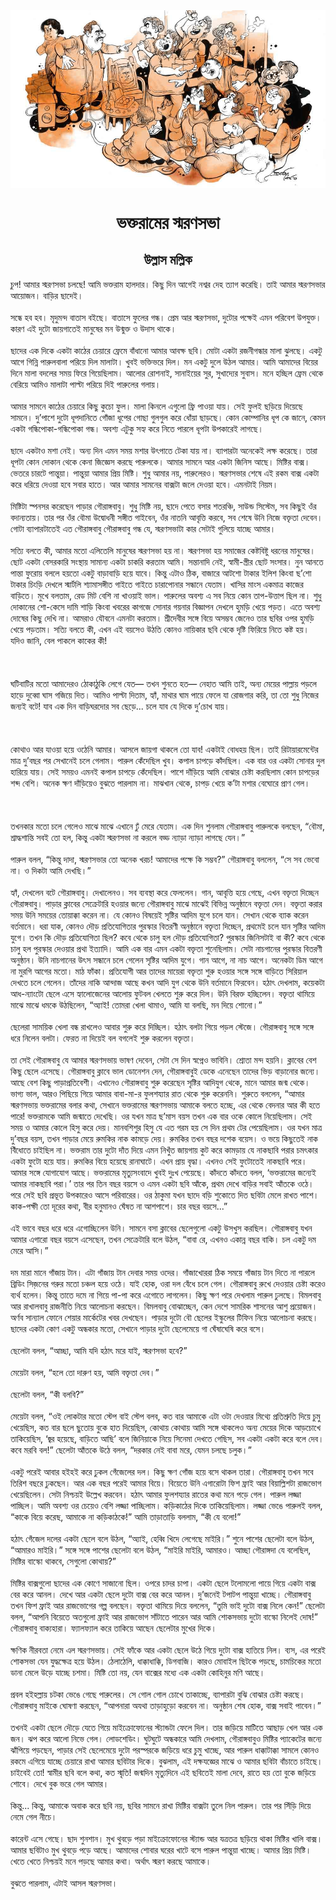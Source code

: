 <div align=center> <img src="../../metadata/images/rabibasariya/ভক্তরামের-স্মরণসভা.jpg" align="center" ></div>
<h1 align=center>ভক্তরামের স্মরণসভা</h1>
<h2 align=center>উল্লাস মল্লিক</h2>
চুপ! আমার স্মরণসভা চলছে!  আমি ভক্তরাম হালদার। কিছু দিন আগেই নশ্বর দেহ ত্যাগ করেছি। তাই আমার স্মরণসভার আয়োজন। বাড়ির ছাদেই।<br> <br>সন্ধে হব হব। মৃদুমন্দ বাতাস বইছে। বাতাসে ফুলের গন্ধ। প্রেম আর স্মরণসভা, দুটোর পক্ষেই এমন পরিবেশ উপযুক্ত। কারণ এই দুটো জায়গাতেই মানুষের মন উন্মুক্ত ও উদাস থাকে।<br> <br>ছাদের এক দিকে একটা কাঠের চেয়ারে ফ্রেমে বাঁধানো আমার আবক্ষ ছবি। মোটা একটা রজনীগন্ধার মালা ঝুলছে। একটু আগে গিন্নি পারুলবালা পরিয়ে দিল মালাটা। খুবই ভক্তিভরে দিল।  মন একটু দুলে উঠল আমার। আমি আমাদের বিয়ের দিনে মালা বদলের সময় ফিরে গিয়েছিলাম।  আলোর রোশনাই, সানাইয়ের সুর, সুখাদ্যের সুবাস। মনে হচ্ছিল ফ্রেম থেকে বেরিয়ে আমিও মালাটা পাল্টা পরিয়ে দিই পারুলের গলায়।<br> <br>আমার সামনে কাঠের চেয়ারে কিছু কুচো ফুল। মালা কিনলে এগুলো ফ্রি পাওয়া যায়। সেই ফুলই ছড়িয়ে দিয়েছে সামনে। দু’পাশে দুটো ধূপদানিতে গোঁজা ধূপের গোছা গুলগুল করে ধোঁয়া ছাড়ছে।  কোন কোম্পানির ধূপ কে জানে, কেমন একটা গন্ধিপোকা-গন্ধিপোকা গন্ধ। অবশ্য এটুকু সহ্য করে নিতে পারলে ধূপটা উপকারেই লাগছে।<br> <br>ছাদে একটাও মশা নেই। অন্য দিন এমন সময় মশার উৎপাতে টেকা যায় না। ব্যাপারটা অনেকেই লক্ষ করেছে। তারা ধূপটা কোন দোকান থেকে কেনা জিজ্ঞেস করছে পারুলকে। আমার সামনে আর একটা জিনিস আছে। মিষ্টির বাক্স। ভেতরে চারটে পান্তুয়া। পান্তুয়া আমার প্রিয় মিষ্টি। শুধু আমার নয়, পারুলেরও। স্মরণসভার শেষে এই রকম বাক্স একটা করে ধরিয়ে দেওয়া হবে সবার হাতে।  আর আমার সামনের বাক্সটা জলে দেওয়া হবে। এমনটাই নিয়ম।<br> <br>মিষ্টিটা স্পনসর করেছেন পাড়ার গৌরাঙ্গবাবু। শুধু মিষ্টি নয়, ছাদে পেতে বসার শতরঞ্চি, সাউন্ড সিস্টেম, সব কিছুই ওঁর বদান্যতায়। তার পর ওঁর বৌমা উদ্বোধনী সঙ্গীত গাইবেন, ওঁর নাতনি আবৃত্তি করবে, সব শেষে উনি নিজে বক্তৃতা দেবেন। গোটা ব্যাপারটাতেই এত গৌরাঙ্গবাবু গৌরাঙ্গবাবু গন্ধ যে, স্মরণসভাটা কার সেটাই গুলিয়ে যাচ্ছে আমার।<br> <br>সত্যি বলতে কী, আমার মতো এলিতেলি মানুষের স্মরণসভা হয় না। স্মরণসভা হয় সমাজের কেষ্টবিষ্টু ধরনের মানুষের। ছোট একটা বেসরকারি সংস্থায় সামান্য একটা চাকরি করতাম আমি।  সন্তানাদি নেই, স্বামী-স্ত্রীর ছোট সংসার। নুন আনতে পান্তা ফুরোয় বললে হয়তো একটু বাড়াবাড়ি হয়ে যাবে। কিন্তু এটাও ঠিক, বাজারে আটশো টাকার ইলিশ কিংবা ছ’শো টাকার চিংড়ি দেখলে স্মার্টলি শ্যামাসঙ্গীত গাইতে গাইতে চারাপোনার সন্ধানে যেতাম। খাসির মাংস একমাত্র কাজের বাড়িতে। মুখে বলতাম, রেড মিট বেশি না খাওয়াই ভাল। পারুলের অবশ্য এ সব নিয়ে কোন তাপ-উত্তাপ ছিল না। শুধু দোকানের শো-কেসে দামি শাড়ি কিংবা খবরের কাগজে সোনার গয়নার বিজ্ঞাপন দেখলে হুমড়ি খেয়ে পড়ত। এতে অবশ্য দোষের কিছু দেখি না। আমরাও যৌবনে এমনটা করতাম। শ্রীদেবীর সঙ্গে বিয়ে অসম্ভব জেনেও তার ছবির ওপর হুমড়ি খেয়ে পড়তাম। সত্যি বলতে কী, এখন এই বয়সেও উঠতি কোনও নায়িকার ছবি থেকে দৃষ্টি ফিরিয়ে নিতে কষ্ট হয়। যদিও জানি, বেল পাকলে কাকের কী!<br> <br><br> <br>ঘটিবাটির মতো আমাদেরও ঠোকাঠুকি লেগে যেত— তখন শুনতে হত— নেহাত আমি তাই, অন্য মেয়ের পাল্লায় পড়লে হাড়ে দুব্বো ঘাস গজিয়ে দিত। আমিও পাল্টা দিতাম, হ্যাঁ, মাথার ঘাম পায়ে ফেলে যা রোজগার করি, তা তো শুধু নিজের জন্যই বটে! যাব এক দিন বাড়িঘরদোর সব ছেড়ে... চলে যাব যে দিকে দু’চোখ যায়।<br> <br><br> <br>কোথাও আর যাওয়া হয়ে ওঠেনি আমার। আসলে জায়গা থাকলে তো যাব! একটাই বোধহয় ছিল। তাই রিটায়ারমেন্টের মাত্র দু’বছর পর সেখানেই চলে গেলাম। পারুল কেঁদেছিল খুব।  কপাল চাপড়ে কাঁদছিল। এক বার ওর একটা সোনার দুল হারিয়ে যায়। সেই সময়ও এমনই কপাল চাপড়ে কেঁদেছিল। পাশে দাঁড়িয়ে আমি বোঝার চেষ্টা করছিলাম কোন চাপড়ের শব্দ বেশি।  অনেক ক্ষণ দাঁড়িয়েও বুঝতে পারলাম না। মাঝখান থেকে, চাপড় খেয়ে ক’টা মশার বেঘোরে প্রাণ গেল।<br> <br><br> <br>তখনকার মতো চলে গেলেও মাঝে মাঝে এখানে ঢুঁ মেরে যেতাম। এক দিন শুনলাম গৌরাঙ্গবাবু পারুলকে বলছেন, “বৌমা, শ্রাদ্ধশান্তি সবই তো হল, কিন্তু একটা স্মরণসভা না করলে বড্ড ন্যাড়া ন্যাড়া লাগছে যেন।”<br> <br>পারুল বলল, “কিন্তু দাদা, স্মরণসভার তো অনেক খরচ! আমাদের পক্ষে কি সম্ভব?” গৌরাঙ্গবাবু বললেন, “সে সব ভেবো না। ও দিকটা আমি দেখছি।”<br> <br>হ্যাঁ, দেখলেন বটে গৌরাঙ্গবাবু। দেখালেনও। সব ব্যবস্থা করে ফেললেন। গান, আবৃত্তি হয়ে গেছে, এখন বক্তৃতা দিচ্ছেন গৌরাঙ্গবাবু। পাড়ার ক্লাবের সেক্রেটারি হওয়ার জন্যে গৌরাঙ্গবাবু মাঝে মাঝেই বিভিন্ন অনুষ্ঠানে বক্তৃতা দেন। বক্তৃতা করার সময় উনি সময়ের তোয়াক্কা করেন না। যে কোনও বিষয়েই সৃষ্টির আদিম যুগে চলে যান। সেখান থেকে ব্যাক করেন বর্তমানে।  ধরা যাক, কোনও দৌড় প্রতিযোগিতার পুরস্কার বিতরণী অনুষ্ঠানে বক্তৃতা দিচ্ছেন, প্রথমেই চলে যান সৃষ্টির আদিম যুগে।  তখন কি দৌড় প্রতিযোগিতা ছিল? কবে থেকে চালু হল দৌড় প্রতিযোগিতা? পুরস্কার জিনিসটাই বা কী? কবে থেকে চালু হল পুরস্কার দেওয়ার প্রথা ইত্যাদি। আমি এক বার এমন একটা বক্তৃতা শুনেছিলাম। সেটা নাচগানের পুরস্কার বিতরণী অনুষ্ঠান। উনি নাচগানের উৎস সন্ধানে চলে গেলেন সৃষ্টির আদিম যুগে। গান আগে, না নাচ আগে। অনেকটা ডিম আগে না মুরগি আগের মতো। মাঠ ফাঁকা। প্রতিযোগী আর তাদের মায়েরা বক্তৃতা শুরু হওয়ার সঙ্গে সঙ্গে বাড়িতে সিরিয়াল দেখতে চলে গেলেন। তাঁদের নাকি আন্দাজ আছে কখন আদি যুগ থেকে উনি বর্তমানে ফিরবেন। হঠাৎ দেখলাম, কয়েকটা আধ-ন্যাংটো ছেলে এসে হ্যালোজেনের আলোয় ফুটবল খেলতে শুরু করে দিল। উনি বিরক্ত হচ্ছিলেন। বক্তৃতা থামিয়ে মাঝে মাঝে ধমকে উঠছিলেন, “অ্যাই! তোমরা খেলা থামাও, আমি যা বলছি, মন দিয়ে শোনো।”<br> <br>ছেলেরা সাময়িক খেলা বন্ধ রাখলেও আবার শুরু করে দিচ্ছিল। হঠাৎ বলটা গিয়ে পড়ল স্টেজে।  গৌরাঙ্গবাবু সঙ্গে সঙ্গে ধরে নিলেন বলটা। ফেরত না দিয়েই বল বগলেই শুরু করলেন বক্তৃতা।<br> <br>তা সেই গৌরাঙ্গবাবু যে আমার স্মরণসভায় ভাষণ দেবেন, সেটা সে দিন স্বপ্নেও ভাবিনি। শ্রোতা মন্দ হয়নি। ক্লাবের বেশ কিছু ছেলে এসেছে। গৌরাঙ্গবাবু ক্লাবে ভাল ডোনেশন দেন, গৌরাঙ্গবাবুই ডেকে এনেছেন তাদের ভিড় বাড়ানোর জন্যে। আছে বেশ কিছু পাড়াপ্রতিবেশী। এখানেও গৌরাঙ্গবাবু শুরু করেছেন সৃষ্টির আদিযুগ থেকে, মানে আমার জন্ম থেকে। ভাগ্য ভাল, আরও পিছিয়ে গিয়ে আমার বাবা-মা-র ফুলশয্যার রাত থেকে শুরু করেননি। শুরুতে বললেন, “আমার স্মরণসভায় ভক্তরামের বলার কথা, সেখানে ভক্তরামের স্মরণসভায় আমাকে বলতে হচ্ছে, এর থেকে বেদনার আর কী হতে পারে! ভক্তরামকে আমি জন্মাতে দেখেছি। ওর যখন মাত্র ছ’মাস বয়স তখন এক বার ওকে কোলে নিয়েছিলাম। সেই সময় ও আমার কোলে হিসু করে দেয়।  মানবশিশুর হিসু যে এত গরম হয় সে দিন প্রথম টের পেয়েছিলাম। ওর যখন মাত্র দু’বছর বয়স, তখন পাড়ার মেয়ে রুমকির নাক কামড়ে দেয়। রুমকির তখন বছর দশেক বয়েস। ও ভয়ে কিছুতেই নাক বিঁধোতে চাইছিল না। ভক্তরাম তার দুটো দাঁত দিয়ে এমন নিখুঁত জায়গায় কুট করে কামড়ায় যে নাকছাবি পরার চমৎকার একটা ফুটো হয়ে যায়। রুমকির বিয়ে হয়েছে রানাঘাটে। এখন প্রায় বৃদ্ধা। এখনও সেই ফুটোতেই নাকছাবি পরে। আমার সঙ্গে যোগাযোগ আছে। ভক্তরামের মৃত্যুসংবাদে খুবই দুঃখ পেয়েছে। কাঁদতে কাঁদতে বলল, ‘ভক্তরামের জন্যেই আমার নাকছাবি পরা।’ তার পর তিন বছর বয়সে ও এমন একটা ছবি আঁকে, প্রথম দেখে বাড়ির সবাই আঁতকে ওঠে। পরে সেই ছবি প্রভূত উপকারেও আসে পরিবারের। ওর ঠাকুমা যখন ছাদে বড়ি শুকোতে দিত ছবিটা মেলে রাখত পাশে। কাক-পক্ষী তো দূরের কথা, বীর হনুমানও ঘেঁষত না আশপাশে। চার বছর বয়সে...”<br> <br>এই ভাবে বছর ধরে ধরে এগোচ্ছিলেন উনি। সামনে বসা ক্লাবের ছেলেগুলো একটু উসখুস করছিল। গৌরাঙ্গবাবু যখন আমার এগারো বছর বয়সে এসেছেন, তখন সেক্রেটারি বলে উঠল, “বাবা রে, এখনও একান্ন বছর বাকি।  চল একটু দম মেরে আসি।”<br> <br>দম মারা মানে গাঁজায় টান। এটা গাঁজায় টান দেবার সময় ওদের। গাঁজাখোররা ঠিক সময়ে গাঁজায় টান দিতে না পারলে ব্রিডিং সিজ়নের গরুর মতো চঞ্চল হয়ে ওঠে।  যাই হোক, ওরা দল বেঁধে চলে গেল। গৌরাঙ্গবাবু রুখে দেওয়ার চেষ্টা করেও ব্যর্থ হলেন। কিন্তু তাতে দমে না গিয়ে পা-পা করে এগোতে লাগলেন। কিছু ক্ষণ পরে দেখলাম পারুল ঢুলছে। বিমলবাবু আর রাখালবাবু রাজনীতি নিয়ে আলোচনা করছেন। বিমলবাবু বোঝাচ্ছেন, কেন দেশে সামরিক শাসনের আশু প্রয়োজন। অর্ণব সান্যাল ফোনে শেয়ার মার্কেটের খবর দেখছেন। পাড়ার দুটো বৌ ছেলের ইস্কুলের টিফিন নিয়ে আলোচনা করছে। ছাদের একটা কোণ একটু অন্ধকার মতো, সেখানে পাড়ার দুটো ছেলেমেয়ে গা ঘেঁষাঘেষি করে বসে।<br> <br>ছেলেটা বলল, “আচ্ছা, আমি যদি হঠাৎ মরে যাই, স্মরণসভা হবে?”<br> <br>মেয়েটা বলল, “হলে তো দারুণ হয়, আমি বক্তৃতা দেব।”<br> <br>ছেলেটা বলল, “কী বলবি?”<br> <br>মেয়েটা বলল, “ওই লোকটার মতো স্টেপ বাই স্টেপ বলব, কত বার আমাকে এটা ওটা দেওয়ার মিথ্যে প্রতিশ্রুতি দিয়ে চুমু খেয়েছিস, কত বার ছলে ছুতোয় বুকে হাত দিয়েছিস, কোথায় কোথায় আমি সঙ্গে থাকলেও অন্য মেয়ের দিকে আড়চোখে তাকিয়েছিস, ‘জ্বর হয়েছে, বাড়িতে আছি’ বলে জিনিয়াকে নিয়ে সিনেমা দেখতে গেছিস, সব একটা একটা করে বলে দেব। কবে মরবি বল!”  ছেলেটা আঁতকে উঠে বলল, “দরকার নেই বাবা মরে, যেমন চলছে চলুক।”<br> <br>একটু পরেই আবার হইহই করে ঢুকল গেঁজেলের দল। কিছু ক্ষণ গোঁজ হয়ে বসে থাকল তারা।  গৌরাঙ্গবাবু তখন সবে তিরিশ বছরে ঢুকছেন। আর এক বছর পরেই আমার বিয়ে। বিয়েতে উনি এগারোটা ফিশ ফ্রাই আর বিয়াল্লিশটা রাজভোগ খেয়েছিলেন। সেটা নিশ্চয়ই উল্লেখ করবেন। হঠাৎ আমার ফুলশয্যার রাতের কথা মনে পড়ে গেল। পারুল লজ্জা পাচ্ছিল। আমি অবশ্য ওর চেয়েও বেশি লজ্জা পাচ্ছিলাম। কড়িকাঠের দিকে তাকিয়েছিলাম। লজ্জা ভেঙে পারুলই বলল, “কাকে বিয়ে করেছ, আমাকে না কড়িকাঠকে!” আমি তাড়াতাড়ি বললাম, “কী যে বলো!”<br> <br>হঠাৎ গেঁজেল দলের একটা ছেলে বলে উঠল, “অ্যাই, হেব্বি খিদে লেগেছে মাইরি।” শুনে পাশের ছেলেটা বলে উঠল, “আমারও মাইরি।” সঙ্গে সঙ্গে পাশের ছেলেটা বলে উঠল, “মাইরি মাইরি, আমারও। আচ্ছা গৌরাঙ্গদা যে বলেছিল, মিষ্টির বাস্কো থাকবে, সেগুলো কোথায়?”<br> <br>মিষ্টির বাক্সগুলো ছাদের এক কোণে সাজানো ছিল। ওপরে চাদর চাপা। একটা ছেলে টলোমলো পায়ে গিয়ে একটা বাক্স বের করে আনল। দেখে আর একটা ছেলে দুটো বাক্স বের করে আনল।  দু’জনেই টপাটপ পান্তুয়া খাচ্ছে। গৌরাঙ্গবাবু তখন ফিশ ফ্রাই আর রাজভোগের গল্প বলছেন।  বক্তৃতা থামিয়ে দিয়ে বললেন, “তুমি ভাই দুটো বাক্স নিলে কেন!” ছেলেটা বলল, “আপনি বিয়েতে অতগুলো ফ্রাই আর রাজভোগ সাঁটাতে পারেন আর আমি শোকসভায় দুটো বাস্কো নিলেই দোষ!” গৌরাঙ্গবাবু বাক্যহারা। ফ্যালফ্যাল করে তাকিয়ে আছেন ছেলেটার মুখের দিকে।<br> <br>ক্ষণিক নীরবতা নেমে এল স্মরণসভায়। সেই ফাঁকে আর একটা ছেলে উঠে গিয়ে দুটো বাক্স হাতিয়ে নিল। ব্যস, এর পরেই শোকসভা যেন যুদ্ধক্ষেত্র হয়ে উঠল। ঠেলাঠেলি, ধাক্কাধাক্কি, ডিগবাজি। কারও মোবাইল ছিটকে পড়ছে, চামচিকের মতো ডানা মেলে উড়ে যাচ্ছে চশমা। মিষ্টি তো নয়, যেন বাক্সের মধ্যে এক একটা কোহিনুর মণি আছে।<br> <br>প্রবল হইহল্লায় চটকা ভেঙে গেছে পারুলের। সে গোল গোল চোখে তাকাচ্ছে, ব্যাপারটা বুঝি বোঝার চেষ্টা করছে। গৌরাঙ্গবাবু মাইকে ঘোষণা করছেন, “আপনারা অযথা তাড়াহুড়ো করবেন না। অনুষ্ঠান শেষ হোক, বাক্স সবাই পাবেন।”<br> <br>তখনই একটা ছেলে দৌড়ে যেতে গিয়ে মাইক্রোফোনের স্ট্যান্ডটা ফেলে দিল। তার জড়িয়ে মাটিতে আছাড় খেল আর এক জন। ঝপ করে আলো নিভে গেল। লোডশেডিং। ঘুটঘুটে অন্ধকারে আমি দেখলাম, গৌরাঙ্গবাবুও মিষ্টির প্যাকেটের জন্যে ঝাঁপিয়ে পড়ছেন, পাড়ার সেই ছেলেমেয়ে দুটো পরস্পরকে জড়িয়ে ধরে চুমু খাচ্ছে, আর পারুল ধাক্কাটাক্কা সামলে কোনও রকমে এগিয়ে যাচ্ছে চেয়ারে রাখা আমার ছবিটার দিকে। বুঝলাম, এই দক্ষযজ্ঞের মাঝে ও আমার ছবিটা বাঁচাতে চাইছে।  চাইবেই তো! স্বামীর ছবি বলে কথা, কত স্মৃতি! জন্মদিন মৃত্যুদিনে এই ছবিতেই মালা দেবে, রাতে হয় তো বুকে জড়িয়ে শোবে। দেখে বুক ভরে গেল আমার।<br> <br>কিন্তু... কিন্তু, আমাকে অবাক করে ছবি নয়, ছবির সামনে রাখা মিষ্টির বাক্সটা তুলে নিল পারুল। তার পর সিঁড়ি দিয়ে নেমে গেল নীচে।<br> <br>কারেন্ট এসে গেছে। ছাদ শুনশান। মুখ থুবড়ে পড়া মাইক্রোফোনের স্ট্যান্ড আর যত্রতত্র ছড়িয়ে থাকা মিষ্টির খালি বাক্স। আমার ছবিটাও মুখ থুবড়ে পড়ে আছে। আমাদের শোবার ঘরের খাটে বসে পারুল পান্তুয়া খাচ্ছে। আমার প্রিয় মিষ্টি। খেতে খেতে নিশ্চয়ই মনে পড়ছে আমার কথা। অর্থাৎ স্মরণ করছে আমাকে।<br> <br>বুঝতে পারলাম, এটাই আসল স্মরণসভা।

